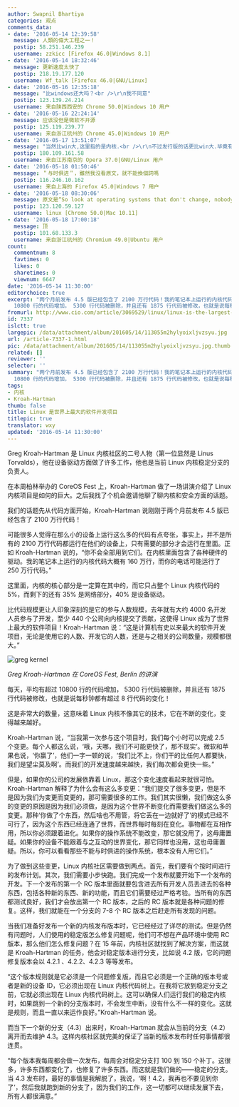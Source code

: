 ```yaml
---
author: Swapnil Bhartiya
categories: 观点
comments_data:
- date: '2016-05-14 12:39:58'
  message: 人類的偉大工程之一！
  postip: 58.251.146.239
  username: zzkicc [Firefox 46.0|Windows 8.1]
- date: '2016-05-14 18:32:46'
  message: 更新速度太快了
  postip: 218.19.177.120
  username: Wf_talk [Firefox 46.0|GNU/Linux]
- date: '2016-05-16 12:35:18'
  message: "比windows还大吗？<br />\r\n我不同意"
  postip: 123.139.24.214
  username: 来自陕西西安的 Chrome 50.0|Windows 10 用户
- date: '2016-05-16 22:24:14'
  message: 应该没但是微软不开源
  postip: 125.119.239.77
  username: 来自浙江杭州的 Chrome 45.0|Windows 10 用户
- date: '2016-05-17 13:51:07'
  message: "当然比win大,这里指的是内核.<br />\r\n不过发行版的话更比win大.毕竟有那么多发行版."
  postip: 180.109.161.58
  username: 来自江苏南京的 Opera 37.0|GNU/Linux 用户
- date: '2016-05-18 01:50:46'
  message: ＂与时俱进＂，雖然我沒看原文，就不能換個詞嗎
  postip: 116.246.10.162
  username: 来自上海的 Firefox 45.0|Windows 7 用户
- date: '2016-05-18 08:30:06'
  message: 原文是“So look at operating systems that don't change, nobody uses them anymore.”，用这个词有何不妥？
  postip: 123.120.59.127
  username: linux [Chrome 50.0|Mac 10.11]
- date: '2016-05-18 17:00:18'
  message: 顶
  postip: 101.68.133.3
  username: 来自浙江杭州的 Chromium 49.0|Ubuntu 用户
count:
  commentnum: 8
  favtimes: 0
  likes: 0
  sharetimes: 0
  viewnum: 6647
date: '2016-05-14 11:30:00'
editorchoice: true
excerpt: "两个月前发布 4.5 版已经包含了 2100 万行代码！我的笔记本上运行的内核代码大概有 160 万行，而你的电话可能运行了 250 万行代码。\r\n每天，平均有超过
  10800 行的代码增加， 5300 行代码被删除，并且还有 1875 行代码被修改，也就是说每秒钟都有超过 8 行代码的变化！"
fromurl: http://www.cio.com/article/3069529/linux/linux-is-the-largest-software-development-project-on-the-planet-greg-kroah-hartman.html
id: 7337
islctt: true
largepic: /data/attachment/album/201605/14/113055m2hylyoixljvzsyu.jpg
url: /article-7337-1.html
pic: /data/attachment/album/201605/14/113055m2hylyoixljvzsyu.jpg.thumb.jpg
related: []
reviewer: ''
selector: ''
summary: "两个月前发布 4.5 版已经包含了 2100 万行代码！我的笔记本上运行的内核代码大概有 160 万行，而你的电话可能运行了 250 万行代码。\r\n每天，平均有超过
  10800 行的代码增加， 5300 行代码被删除，并且还有 1875 行代码被修改，也就是说每秒钟都有超过 8 行代码的变化！"
tags:
- 内核
- Kroah-Hartman
thumb: false
title: Linux 是世界上最大的软件开发项目
titlepic: true
translator: wxy
updated: '2016-05-14 11:30:00'
---
```


Greg Kroah-Hartman 是 Linux 内核社区的二号人物（第一位显然是 Linus Torvalds），他在设备驱动方面做了许多工作，他也是当前 Linux 内核稳定分支的负责人。


在本周柏林举办的 CoreOS Fest 上，Kroah-Hartman 做了一场讲演介绍了 Linux 内核项目是如何的巨大。之后我找了个机会邀请他聊了聊内核和安全方面的话题。


我们的话题先从代码方面开始，Kroah-Hartman 说刚刚于两个月前发布 4.5 版已经包含了 2100 万行代码！


可能很多人觉得在那么小的设备上运行这么多的代码有点夸张，事实上，并不是所有的 2100 万行代码都运行在他们的设备上，只有需要的部分才会运行在里面。正如 Kroah-Hartman 说的，“你不会全部用到它们。在内核里面包含了各种硬件的驱动。我的笔记本上运行的内核代码大概有 160 万行，而你的电话可能运行了 250 万行代码。”


这里面，内核的核心部分是一定算在其中的，而它只占整个 Linux 内核代码的 5%，而剩下的还有 35% 是网络部分，40% 是设备驱动。


比代码规模更让人印象深刻的是它的参与人数规模，去年就有大约 4000 名开发人员参与了开发，至少 440 个公司向内核提交了贡献，这使得 Linux 成为了世界上最大的软件项目！Kroah-Hartman 说：“这是计算机有史以来最大的软件开发项目，无论是使用它的人数、开发它的人数，还是与之相关的公司数量，规模都很大。”


![greg kernel](/data/attachment/album/201605/14/113055m2hylyoixljvzsyu.jpg)


*Greg Kroah-Hartman 在 CoreOS Fest, Berlin 的讲演*


每天，平均有超过 10800 行的代码增加， 5300 行代码被删除，并且还有 1875 行代码被修改，也就是说每秒钟都有超过 8 行代码的变化！


这是非常大的数量，这意味着 Linux 内核不像其它的技术，它在不断的变化，变得越来越好。


Kroah-Hartman 说，“当我第一次参与这个项目时，我们每个小时可以完成 2.5 个变更。每个人都这么说，‘哦，天哪，我们不可能更快了，那不现实’。微软和苹果也说，‘你赢了’，他们一字一顿的说，‘我们比不上，你们干的比任何人都要快，我们是望尘莫及啊’。而我们的开发速度越来越快，我们每次都会更快一些。”



但是，如果你的公司的发展依靠着 Linux，那这个变化速度看起来就很可怕。Kroah-Hartman 解释了为什么会有这么多变更：“我们提交了很多变更，但是不是因为我们为变更而变更的，那可需要很多的工作。我们其实很懒，我们做这么多的变更的原因是因为我们必须做，是因为这个世界不断变化而需要我们做这么多的变更。那种‘你做了个东西，然后啥也不用管，将它丢在一边就好了’的模式已经不可行了，因为这个东西已经连通了世界，而世界每时每刻在变化。事物都在互相作用，所以你必须跟着进化。如果你的操作系统不能改变，那它就没用了，这毋庸置疑。如果你的设备不能跟着与之互动的世界变化，那它同样也没用，这也毋庸置疑。所以，你可以看看那些不能与时俱进的操作系统，根本没有人用它们。”


为了做到这些变更，Linux 内核社区需要做到两点。首先，我们要有个按时间进行的发布计划。其次，我们需要小步快跑。我们完成一个发布就要开始下一个发布的开发。下一个发布的第一个 RC 版本里面就要包含进去所有开发人员丢进去的各种东西，包括各种新的东西、新的功能，而且它们需要经过严格考验。当所有的东西都测试良好，我们才会放出第一个 RC 版本，之后的 RC 版本就是各种问题的修复。这样，我们就能在一个分支的 7-8 个 RC 版本之后赶走所有发现的问题。


当我们准备好发布一个新的内核发布版本时，它已经经过了详尽的测试。但是仍然有问题时，人们使用的稳定版怎么修复问题呢，他们可不想在产品环境中使用 RC 版本，那么他们怎么修复问题？在 15 年前，内核社区就找到了解决方案，而这就是 Kroah-Hartman 的任务，他会对稳定版本进行分支，比如说 4.2 版，它的问题修复版本会以 4.2.1 、4.2.2、4.2.3 等等发布。


“这个版本规则就是它必须是一个问题修复版，而且它必须是一个正确的版本号或者是新的设备 ID，它必须出现在 Linux 内核代码树上。在我将它放到稳定分支之前，它就必须出现在 Linux 内核代码树上。这可以确保人们运行我们的稳定内核时，如果跳到一个新的分支版本时，不会发生中断，没有什么不一样的变化。这就是规则，而且一直以来运作良好。”Kroah-Hartman 说。


而当下一个新的分支（4.3）出来时，Kroah-Hartman 就会从当前的分支（4.2）离开而去维护 4.3。这样内核社区就完美的保证了当新的版本发布时任何事情都很连贯。


“每个版本我每周都会做一次发布，每周会对稳定分支打 100 到 150 个补丁。这很多，许多东西都变化了，也修复了许多东西。而这就是我们做的——稳定的分支。当 4.3 发布时，最好的事情是我解脱了，我说，‘啊！4.2，我再也不要见到你了’，然后我就跑到新的分支了，因为我们的工作，这一切都可以继续发展下去，所有人都很满意。”